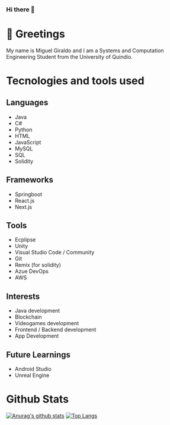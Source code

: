 ### Hi there 👋

# 🤝 Greetings
My name is Miguel Giraldo and I am a Systems and Computation Engineering Student from the University of Quindío.

# Tecnologies and tools used

## Languages
- Java
- C#
- Python
- HTML
- JavaScript
- MySQL
- SQL
- Solidity

## Frameworks
- Springboot
- React.js
- Next.js

## Tools
- Ecplipse
- Unity
- Visual Studio Code / Community
- Git
- Remix (for solidity)
- Azue DevOps
- AWS

## Interests
- Java development
- Blockchain
- Videogames development
- Frontend / Backend development
- App Development

## Future Learnings
- Android Studio
- Unreal Engine

# Github Stats
[![Anurag's github stats](https://github-readme-stats.vercel.app/api?username=DONMDASH&count_private=true&include_all_commits=true)](https://github.com/anuraghazra/github-readme-stats)
[![Top Langs](https://github-readme-stats.vercel.app/api/top-langs/?username=DONMDASH&layout=compact)](https://github.com/anuraghazra/github-readme-stats)
<!--
**DONMDASH/DONMDASH** is a ✨ _special_ ✨ repository because its `README.md` (this file) appears on your GitHub profile.

Here are some ideas to get you started:

- 🔭 I’m currently working on ...
- 🌱 I’m currently learning ...
- 👯 I’m looking to collaborate on ...
- 🤔 I’m looking for help with ...
- 💬 Ask me about ...
- 📫 How to reach me: ...
- 😄 Pronouns: ...
- ⚡ Fun fact: ...
-->
